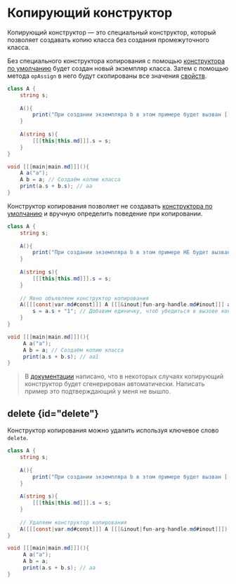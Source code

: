 # Копирующий конструктор

Копирующий конструктор — это специальный конструктор, который позволяет создавать копию класса без создания
промежуточного класса.

Без специального конструктора копирования с помощью [конструктора по умолчанию](constructor-default.md) будет создан
новый экземпляр класса. Затем с помощью метода `opAssign` в него будут скопированы все
значения [свойств](class-property.md).

```C#
class A {
    string s;
    
    A(){
        print("При создании экземпляра b в этом примере будет вызван [[[конструктор по умолчанию|constructor-default.md]]]");
    }
    
    A(string s){
        [[[this|this.md]]].s = s;
    }
}

void [[[main|main.md]]](){
    A a("a");
    A b = a; // Создаём копию класса
    print(a.s + b.s); // aa
}
```

Конструктор копирования позволяет не создавать [конструктора по умолчанию](constructor-default.md) и вручную определить
поведение при копировании.

```C#
class A {
    string s;
    
    A(){
        print("При создании экземпляра b в этом примере НЕ будет вызван [[[конструктор по умолчанию|constructor-default.md]]]");
    }
 
    A(string s){
        [[[this|this.md]]].s = s;
    }
    
    // Явно объявляем конструктор копирования
    A([[[const|var.md#const]]] A [[[&inout|fun-arg-handle.md#inout]]] a) {
        s = a.s + "1"; // Добавим единичку, чтоб убедиться в вызове конструктора
    } 
}

void [[[main|main.md]]](){
     A a("a");
     A b = a; // Создаём копию класса
     print(a.s + b.s); // aa1
}
```

> В
> [документации](https://www.angelcode.com/angelscript/sdk/docs/manual/doc_script_class_construct.html#doc_script_class_construct_auto)
> написано, что в некоторых случаях копирующий конструктор будет сгенерирован автоматически. Написать пример это
> подтверждающий у меня не вышло.

## delete {id="delete"}

Конструктор копирования можно удалить используя ключевое слово `delete`.

```C#
class A {
    string s;
    
    A(){
        print("При создании экземпляра b в этом примере будет вызван [[[конструктор по умолчанию|constructor-default.md]]]");
    }
 
    A(string s){
        [[[this|this.md]]].s = s;
    }
    
    // Удаляем конструктор копирования
    A([[[const|var.md#const]]] A [[[&inout|fun-arg-handle.md#inout]]]) delete;
}

void [[[main|main.md]]](){
     A a("a");
     A b = a;
     print(a.s + b.s); // aa
}
```